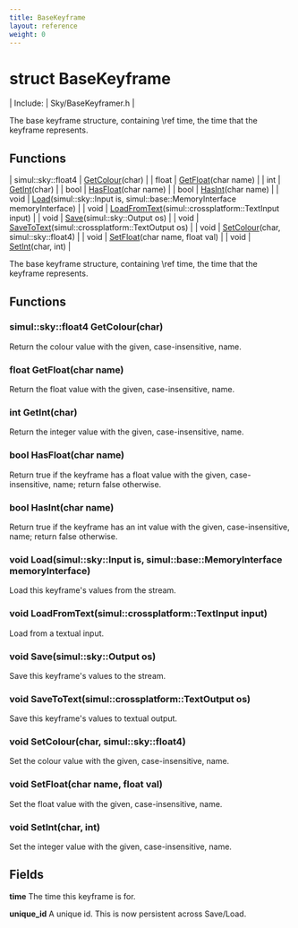 ```yaml
---
title: BaseKeyframe
layout: reference
weight: 0
---
```

struct BaseKeyframe
===

| Include: | Sky/BaseKeyframer.h |

The base keyframe structure, containing \ref time, the time that the keyframe represents.
  


Functions
---

| simul::sky::float4 | [GetColour](#GetColour)(char) |
| float | [GetFloat](#GetFloat)(char name) |
| int | [GetInt](#GetInt)(char) |
| bool | [HasFloat](#HasFloat)(char name) |
| bool | [HasInt](#HasInt)(char name) |
| void | [Load](#Load)(simul::sky::Input is, simul::base::MemoryInterface memoryInterface) |
| void | [LoadFromText](#LoadFromText)(simul::crossplatform::TextInput input) |
| void | [Save](#Save)(simul::sky::Output os) |
| void | [SaveToText](#SaveToText)(simul::crossplatform::TextOutput os) |
| void | [SetColour](#SetColour)(char, simul::sky::float4) |
| void | [SetFloat](#SetFloat)(char name, float val) |
| void | [SetInt](#SetInt)(char, int) |

The base keyframe structure, containing \ref time, the time that the keyframe represents.
  


Functions
---

### <a name="GetColour"/>simul::sky::float4 GetColour(char)
Return the colour value with the given, case-insensitive, name.

### <a name="GetFloat"/>float GetFloat(char name)
Return the float value with the given, case-insensitive, name.

### <a name="GetInt"/>int GetInt(char)
Return the integer value with the given, case-insensitive, name.

### <a name="HasFloat"/>bool HasFloat(char name)
Return true if the keyframe has a float value with the given, case-insensitive, name; return false otherwise.

### <a name="HasInt"/>bool HasInt(char name)
Return true if the keyframe has an int value with the given, case-insensitive, name; return false otherwise.

### <a name="Load"/>void Load(simul::sky::Input is, simul::base::MemoryInterface memoryInterface)
Load this keyframe's values from the stream.

### <a name="LoadFromText"/>void LoadFromText(simul::crossplatform::TextInput input)
Load from a textual input.

### <a name="Save"/>void Save(simul::sky::Output os)
Save this keyframe's values to the stream.

### <a name="SaveToText"/>void SaveToText(simul::crossplatform::TextOutput os)
Save this keyframe's values to textual output.

### <a name="SetColour"/>void SetColour(char, simul::sky::float4)
Set the colour value with the given, case-insensitive, name.

### <a name="SetFloat"/>void SetFloat(char name, float val)
Set the float value with the given, case-insensitive, name.

### <a name="SetInt"/>void SetInt(char, int)
Set the integer value with the given, case-insensitive, name.

Fields
---

**time**  The time this keyframe is for.

**unique_id**  A unique id. This is now persistent across Save/Load.
